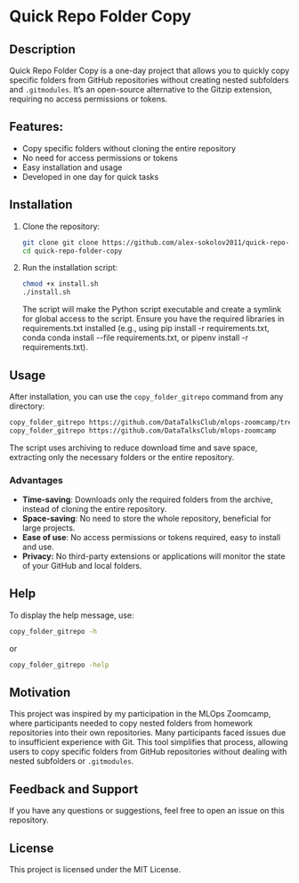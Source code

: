 # Quick Repo Folder Copy

## Description

Quick Repo Folder Copy is a one-day project that allows you to quickly copy specific folders from GitHub repositories without creating nested subfolders and `.gitmodules`. It’s an open-source alternative to the Gitzip extension, requiring no access permissions or tokens.

## Features:
- Copy specific folders without cloning the entire repository
- No need for access permissions or tokens
- Easy installation and usage
- Developed in one day for quick tasks

## Installation

1. Clone the repository:

    ```sh
    git clone git clone https://github.com/alex-sokolov2011/quick-repo-folder-copy.git
    cd quick-repo-folder-copy
    ```

2. Run the installation script:

    ```sh
    chmod +x install.sh
    ./install.sh
    ```

    The script will make the Python script executable and create a symlink for global access to the script. Ensure you have the required libraries in requirements.txt installed (e.g., using pip install -r requirements.txt, conda conda install --file requirements.txt, or pipenv install -r requirements.txt).

## Usage

After installation, you can use the `copy_folder_gitrepo` command from any directory:

```sh
copy_folder_gitrepo https://github.com/DataTalksClub/mlops-zoomcamp/tree/main/cohorts/2024/06-best-practices
copy_folder_gitrepo https://github.com/DataTalksClub/mlops-zoomcamp
```

The script uses archiving to reduce download time and save space, extracting only the necessary folders or the entire repository.

### Advantages

- **Time-saving**: Downloads only the required folders from the archive, instead of cloning the entire repository.
- **Space-saving**: No need to store the whole repository, beneficial for large projects.
- **Ease of use**: No access permissions or tokens required, easy to install and use.
- **Privacy:** No third-party extensions or applications will monitor the state of your GitHub and local folders.


## Help
To display the help message, use:
```sh
copy_folder_gitrepo -h
```
or
```sh
copy_folder_gitrepo -help
```

## Motivation

This project was inspired by my participation in the MLOps Zoomcamp, where participants needed to copy nested folders from homework repositories into their own repositories. Many participants faced issues due to insufficient experience with Git. This tool simplifies that process, allowing users to copy specific folders from GitHub repositories without dealing with nested subfolders or `.gitmodules`.

## Feedback and Support

If you have any questions or suggestions, feel free to open an issue on this repository.

## License

This project is licensed under the MIT License.